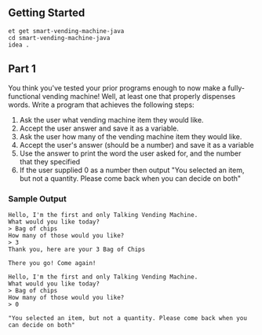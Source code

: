 ## Getting Started

```no-highlight
et get smart-vending-machine-java
cd smart-vending-machine-java
idea .
```

## Part 1

You think you've tested your prior programs enough to now make a fully-functional vending machine! Well, at least one that properly dispenses words. Write a program that achieves the following steps:

1. Ask the user what vending machine item they would like.
2. Accept the user answer and save it as a variable.
3. Ask the user how many of the vending machine item they would like.
4. Accept the user's answer (should be a number) and save it as a variable
5. Use the answer to print the word the user asked for, and the number that they specified
6. If the user supplied 0 as a number then output "You selected an item, but not a quantity. Please come back when you can decide on both"

### Sample Output

```no-highlight
Hello, I'm the first and only Talking Vending Machine.
What would you like today?
> Bag of chips
How many of those would you like?
> 3
Thank you, here are your 3 Bag of Chips

There you go! Come again!
```

```no-highlight
Hello, I'm the first and only Talking Vending Machine.
What would you like today?
> Bag of chips
How many of those would you like?
> 0

"You selected an item, but not a quantity. Please come back when you can decide on both"
```
